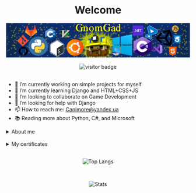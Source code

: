 <h1 align="center">Welcome</h1>

![](icons/Home.png)


<div align="center">
<img src="https://visitor-badge.laobi.icu/badge?page_id=GnomGad.GnomGad" alt="visitor badge" />
</div>

<br>

- 🔭 I’m currently working on simple projects for myself
- 🌱 I’m currently learning Django and HTML+CSS+JS
- 👯 I’m looking to collaborate on Game Development
- 🤔 I’m looking for help with Django
- 📫 How to reach me: Canimore@yandex.ua
- 📚 Reading more about Python, С#, and Microsoft 

<details >
    <summary>About me</summary>
    <div >
        Hello, My name is Eugene and I am a programmer from Donetsk.
        <br>
        I am an Informatics and Computer Engineering student at the Physics and Technology faculty.
        <br>
        I have experience with small freelance projects and make small projects for myself.
    </div>
</details>

<br>

<details>
<summary>My certificates</summary>
<p align="center">

<a href= "https://github.com/GnomGad/GnomGad/certificates/EvgeniiLazarenko-Python-20IVT2-certificate.pdf"><img src="icons/PythonInstituteOpenEDG.png" height="52" width="204"/></a>


</p>
</details>

<br>
<div align="center">

![Top Langs](https://github-readme-stats.vercel.app/api/top-langs/?username=GnomGad&layout=compact&theme=gruvbox)

<br>

![Stats](https://github-readme-stats.vercel.app/api?username=GnomGad&show_icons=true&theme=gruvbox)

</div>

<!--
**GnomGad/GnomGad** is a ✨ _special_ ✨ repository because its `README.md` (this file) appears on your GitHub profile.
-->
